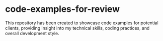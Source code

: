 # code-examples-for-review
This repository has been created to showcase code examples for potential clients, providing insight into my technical skills, coding practices, and overall development style.

